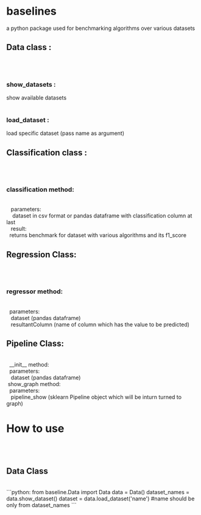 # baselines
a python package used for benchmarking algorithms over various datasets<br>

<h2>Data class :</h2> <br>
&nbsp;   <h3>show_datasets :</h3> show available datasets<br>
&nbsp;    <h3>load_dataset :</h3> load specific dataset (pass name as argument)<br>

<h2>Classification class :</h2><br>
&nbsp;    <h3>classification method:</h3><br>
&nbsp;&nbsp;  parameters:<br>
&nbsp;&nbsp;&nbsp;       dataset in csv format or pandas dataframe with classification column at last<br>
&nbsp;&nbsp;       result:<br>
&nbsp;         returns benchmark for dataset with various algorithms and its f1_score<br>

<h2>Regression Class:</h2><br>
&nbsp;<h3>regressor method:</h3><br>
&nbsp;&nbsp;parameters:<br>
&nbsp;&nbsp;&nbsp;dataset (pandas dataframe)<br>
&nbsp;&nbsp;&nbsp;resultantColumn (name of column which has the value to be predicted)

<h2>Pipeline Class:</h2><br>
&nbsp; __init__ method:<br>
&nbsp;&nbsp;parameters:<br>
&nbsp;&nbsp;&nbsp;dataset (pandas dataframe)<br>
&nbsp;show_graph method:<br>
&nbsp;&nbsp;parameters:<br>
&nbsp;&nbsp;&nbsp;pipeline_show (sklearn Pipeline object which will be inturn turned to graph)<br>

<h1>How to use</h1><br>
&nbsp;&nbsp;<h2>Data Class</h2><br>
```python:
from baseline.Data import Data
data = Data()
dataset_names = data.show_dataset()
dataset = data.load_dataset('name') #name should be only from dataset_names 
```
